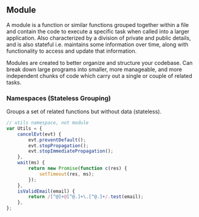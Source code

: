 ## Module

A module is a function or similar functions grouped together within a file and contain the code to execute a specific task when called into a larger application. Also characterized by a division of private and public details, and is also stateful i.e. maintains some information over time, along with functionality to access and update that information.

Modules are created to better organize and structure your codebase. Can break down large programs into smaller, more manageable, and more independent chunks of code which carry out a single or couple of related tasks.

### Namespaces (Stateless Grouping)

Groups a set of related functions but without data (stateless).

```js
// utils namespace, not module
var Utils = {
    cancelEvt(evt) {
        evt.preventDefault();
        evt.stopPropagation();
        evt.stopImmediatePropagation();
    },
    wait(ms) {
        return new Promise(function c(res) {
            setTimeout(res, ms);
        });
    },
    isValidEmail(email) {
        return /[^@]+@[^@.]+\.[^@.]+/.test(email);
    },
};
```
